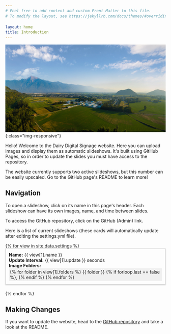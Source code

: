 ```yaml
---
# Feel free to add content and custom Front Matter to this file.
# To modify the layout, see https://jekyllrb.com/docs/themes/#overriding-theme-defaults

layout: home
title: Introduction
---
```

![signage-introduction](/assets/images/signage_dairy_intro.jpg){:class="img-responsive"}

Hello! Welcome to the Dairy Digital Signage website. Here you can upload images and display them as automatic slideshows. It's built using GitHub Pages, so in order to update the slides you must have access to the repository.

The website currently supports two active slideshows, but this number can be easily upscaled. Go to the GitHub page's README to learn more!

## Navigation

To open a slideshow, click on its name in this page's header. Each slideshow can have its own images, name, and time between slides. 

To access the GitHub repository, click on the GitHub (Admin) link.

Here is a list of current slideshows (these cards will automatically update after editing the settings.yml file).

<ul style="list-style-type: none; padding: 0;">
{% for view in site.data.settings %}
    <li style="margin-bottom: 20px; padding: 10px; border: 1px solid #ccc; box-shadow: 0 2px 4px rgba(0,0,0,0.15);">
        <strong>Name:</strong> {{ view[1].name }}
        <br>
        <strong>Update Interval:</strong> {{ view[1].update }} seconds
        <br>
        <strong>Image Folders:</strong>
        <span style="display: inline-block; padding: 3px; background-color: #f0f0f0; border-radius: 3px;">
            {% for folder in view[1].folders %}
                {{ folder }}
                {% if forloop.last == false %}, {% endif %}
            {% endfor %}
        </span>
    </li>
{% endfor %}
</ul>

## Making Changes

If you want to update the website, head to the <a class="page-link" href="https://github.com/AydenTheKinch/aydenthekinch.github.io">GitHub repository</a> and take a look at the README. 




